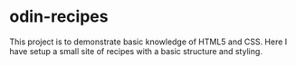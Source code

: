 # odin-recipes

This project is to demonstrate basic knowledge of HTML5 and CSS. Here I have setup a small site of recipes with a basic structure and styling.
